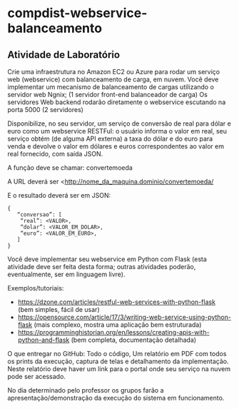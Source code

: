 # compdist-webservice-balanceamento

## Atividade de Laboratório

Crie uma infraestrutura no Amazon EC2 ou Azure para rodar um serviço web (webservice) com balanceamento de carga, em nuvem.
Você deve implementar um mecanismo de balanceamento de cargas utilizando o servidor web Ngnix; (1 servidor front-end balanceador de carga)
Os servidores Web backend rodarão diretamente o webservice escutando na porta 5000  (2 servidores)

Disponibilize, no seu servidor, um serviço de conversão de real para dólar e euro como um webservice RESTFul: o usuário informa o valor em real, seu serviço obtém (de alguma API externa) a taxa do dólar e do euro para venda e devolve o valor em dólares e euros correspondentes ao valor em real fornecido, com saída JSON.  

A função deve se chamar: convertemoeda

A URL deverá ser <http://nome_da_maquina.dominio/convertemoeda/<VALOR>

E o resultado deverá ser em JSON:

```
{
   “conversao”: [
    “real”: <VALOR>,
    “dolar”: <VALOR_EM_DOLAR>,
    “euro”: <VALOR_EM_EURO>,
   ]
}
```

Você deve implementar seu webservice em Python com Flask (esta atividade deve ser feita desta forma; outras atividades poderão, eventualmente, ser em linguagem livre).

Exemplos/tutoriais:

- https://dzone.com/articles/restful-web-services-with-python-flask (bem simples, fácil de usar)
- https://opensource.com/article/17/3/writing-web-service-using-python-flask (mais complexo, mostra uma aplicação bem estruturada)
- https://programminghistorian.org/en/lessons/creating-apis-with-python-and-flask (bem completa, documentação detalhada)

O que entregar no GitHub: Todo o código, Um relatório em PDF com todos os prints da execução, captura de telas e detalhamento da implementação. Neste relatório deve haver um link para o portal onde seu serviço na nuvem pode ser acessado.

No dia determinado pelo professor os grupos farão a apresentação/demonstração da execução do sistema em funcionamento.
